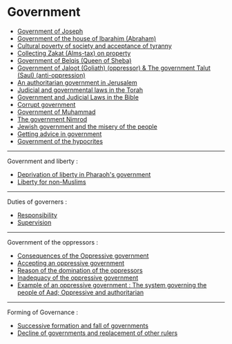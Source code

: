 # Government
- [Government of Joseph](https://quran.com/12/56)
- [Government of the house of Ibarahim (Abraham)](https://quran.com/4/54)
- [Cultural poverty of society and acceptance of tyranny](https://quran.com/43/54)
- [Collecting Zakat (Alms-tax) on property](https://quran.com/9/60)
- [Government of Belqis (Queen of Sheba)](https://quran.com/27/22-33)
- [Government of Jaloot (Goliath) (oppressor) & The government Talut (Saul) (anti-oppression)](https://quran.com/2/249-250)
- [An authoritarian government in Jerusalem](https://quran.com/5/20-22)
- [Judicial and governmental laws in the Torah](https://quran.com/5/44)
- [Government and Judicial Laws in the Bible](https://quran.com/5/47)
- [Corrupt government](https://quran.com/2/257)
- [Government of Muhammad]()
- [The government Nimrod](https://quran.com/2/258)
- [Jewish government and the misery of the people](https://quran.com/4/53)
- [Getting advice in government](https://quran.com/3/159)
- [Government of the hypocrites](https://quran.com/2/204-205)

***

Government and liberty :
- [Deprivation of liberty in Pharaoh's government](https://quran.com/2/49)
- [Liberty for non-Muslims](https://quran.com/9/6)

***

Duties of governers :
- [Responsibility](https://quran.com/20/40-48)
- [Supervision](https://quran.com/27/20)

***

Government of the oppressors :
- [Consequences of the Oppressive government](https://quran.com/6/56)
- [Accepting an oppressive government](https://quran.com/45/18-19)
- [Reason of the domination of the oppressors](https://quran.com/6/129)
- [Inadequacy of the oppressive government](https://quran.com/11/113)
- [Example of an oppressive government : The system governing the people of Aad; Oppressive and authoritarian](https://quran.com/11/59)

***

Forming of Governance :
  - [Successive formation and fall of governments](https://quran.com/24/55)
  - [Decline of governments and replacement of other rulers](https://quran.com/7/128)
